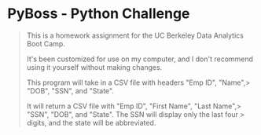 # PyBoss - Python Challenge
>
> This is a homework assignment for the UC Berkeley Data Analytics 
> Boot Camp.
>
> It's been customized for use on my computer, and I don't recommend
> using it yourself without making changes.
>
> This program will take in a CSV file with headers "Emp ID", "Name",> "DOB", "SSN", and "State". 
>
> It will return a CSV file with "Emp ID", "First Name", "Last Name",> "SSN", "DOB", and "State". The SSN will display only the last four > digits, and the state will be abbreviated.